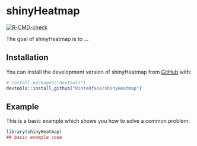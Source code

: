 
# shinyHeatmap

<!-- badges: start -->
[![R-CMD-check](https://github.com/RinteRface/shinyHeatmap/workflows/R-CMD-check/badge.svg)](https://github.com/RinteRface/shinyHeatmap/actions)
<!-- badges: end -->

The goal of shinyHeatmap is to ...

## Installation

You can install the development version of shinyHeatmap from [GitHub](https://github.com/) with:

``` r
# install.packages("devtools")
devtools::install_github("RinteRface/shinyHeatmap")
```

## Example

This is a basic example which shows you how to solve a common problem:

``` r
library(shinyHeatmap)
## basic example code
```


